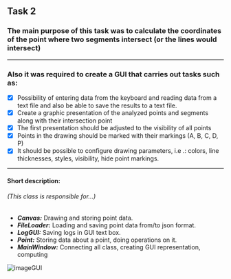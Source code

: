 ## Task 2

### The main purpose of this task was to calculate the coordinates of the point where two segments intersect (or the lines would intersect)

----

### Also it was required to create a GUI that carries out tasks such as:

- [x] Possibility of entering data from the keyboard and reading data
from a text file and also be able to save the results to a text file.
- [x] Create a graphic presentation of the analyzed points and segments along with their intersection point
- [x] The first presentation should be adjusted to the visibility of all points
- [x] Points in the drawing should be marked with their markings (A, B, C, D, P)
- [x] It should be possible to configure drawing parameters, i.e .: colors, line thicknesses, styles, visibility, hide point markings.

----

#### Short description:

###### (This class is responsible for...)

- **_Canvas:_** Drawing and storing point data.
- **_FileLoader:_** Loading and saving point data from/to json format.
- **_LogGUI:_** Saving logs in GUI text box.
- **_Point:_** Storing data about a point, doing operations on it.
- **_MainWindow:_** Connecting all class, creating GUI representation, computing

![imageGUI](https://user-images.githubusercontent.com/50077432/97120659-f90d8980-1718-11eb-859a-ad015d252b94.jpg)
